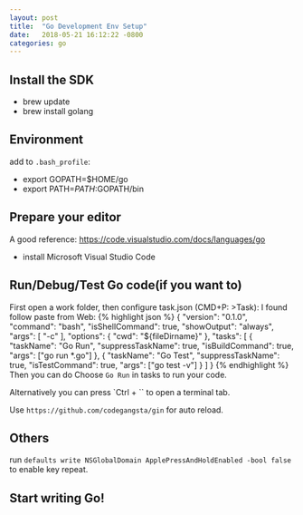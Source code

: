 ```yaml
---
layout: post
title:  "Go Development Env Setup"
date:   2018-05-21 16:12:22 -0800
categories: go
---
```


## Install the SDK
  - brew update
  - brew install golang

## Environment
add to `.bash_profile`:

  - export GOPATH=$HOME/go
  - export PATH=$PATH:$GOPATH/bin

## Prepare your editor
A good reference: https://code.visualstudio.com/docs/languages/go

  - install Microsoft Visual Studio Code

## Run/Debug/Test Go code(if you want to)

First open a work folder, then configure task.json (CMD+P: >Task):
I found follow paste from Web:
{% highlight json %}
{
    "version": "0.1.0",
    "command": "bash",
    "isShellCommand": true,
    "showOutput": "always",
    "args": [
        "-c"
    ],
    "options": {
        "cwd": "${fileDirname}"
    },
    "tasks": [
        {
            "taskName": "Go Run",
            "suppressTaskName": true,
            "isBuildCommand": true,
            "args": ["go run *.go"]
        },
        {
            "taskName": "Go Test",
            "suppressTaskName": true,
            "isTestCommand": true,
            "args": ["go test -v"]
        }
    ]
}
{% endhighlight %}
Then you can do Choose `Go Run` in tasks to run your code.

Alternatively you can press `Ctrl + `` to open a terminal tab.

Use `https://github.com/codegangsta/gin` for auto reload.

## Others
run `defaults write NSGlobalDomain ApplePressAndHoldEnabled -bool false` to enable key repeat.

## Start writing Go!
